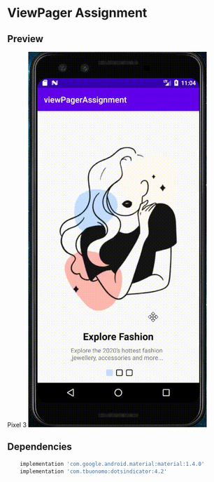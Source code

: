 
# ViewPager Assignment

## Preview
Pixel 3
![Alt Text](https://github.com/Yemeksepeti-Mobil-Android-Bootcamp/android-viewpager-eylulnc/blob/main/Screenshot/UI.gif)

## Dependencies




```bash
    implementation 'com.google.android.material:material:1.4.0'
    implementation 'com.tbuonomo:dotsindicator:4.2'
```

